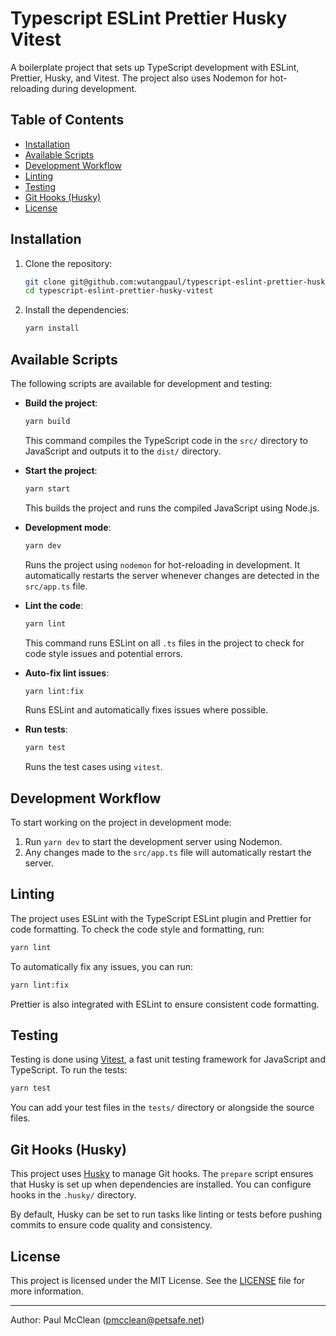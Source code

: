 # Typescript ESLint Prettier Husky Vitest

A boilerplate project that sets up TypeScript development with ESLint, Prettier, Husky, and Vitest. The project also uses Nodemon for hot-reloading during development.

## Table of Contents

- [Installation](#installation)
- [Available Scripts](#available-scripts)
- [Development Workflow](#development-workflow)
- [Linting](#linting)
- [Testing](#testing)
- [Git Hooks (Husky)](#git-hooks-husky)
- [License](#license)

## Installation

1. Clone the repository:

   ```bash
   git clone git@github.com:wutangpaul/typescript-eslint-prettier-husky-vitest.git
   cd typescript-eslint-prettier-husky-vitest
   ```

2. Install the dependencies:

   ```bash
   yarn install
   ```

## Available Scripts

The following scripts are available for development and testing:

- **Build the project**:

  ```bash
  yarn build
  ```

  This command compiles the TypeScript code in the `src/` directory to JavaScript and outputs it to the `dist/` directory.

- **Start the project**:

  ```bash
  yarn start
  ```

  This builds the project and runs the compiled JavaScript using Node.js.

- **Development mode**:

  ```bash
  yarn dev
  ```

  Runs the project using `nodemon` for hot-reloading in development. It automatically restarts the server whenever changes are detected in the `src/app.ts` file.

- **Lint the code**:

  ```bash
  yarn lint
  ```

  This command runs ESLint on all `.ts` files in the project to check for code style issues and potential errors.

- **Auto-fix lint issues**:

  ```bash
  yarn lint:fix
  ```

  Runs ESLint and automatically fixes issues where possible.

- **Run tests**:

  ```bash
  yarn test
  ```

  Runs the test cases using `vitest`.

## Development Workflow

To start working on the project in development mode:

1. Run `yarn dev` to start the development server using Nodemon.
2. Any changes made to the `src/app.ts` file will automatically restart the server.

## Linting

The project uses ESLint with the TypeScript ESLint plugin and Prettier for code formatting. To check the code style and formatting, run:

```bash
yarn lint
```

To automatically fix any issues, you can run:

```bash
yarn lint:fix
```

Prettier is also integrated with ESLint to ensure consistent code formatting.

## Testing

Testing is done using [Vitest](https://vitest.dev/), a fast unit testing framework for JavaScript and TypeScript. To run the tests:

```bash
yarn test
```

You can add your test files in the `tests/` directory or alongside the source files.

## Git Hooks (Husky)

This project uses [Husky](https://typicode.github.io/husky/#/) to manage Git hooks. The `prepare` script ensures that Husky is set up when dependencies are installed. You can configure hooks in the `.husky/` directory.

By default, Husky can be set to run tasks like linting or tests before pushing commits to ensure code quality and consistency.

## License

This project is licensed under the MIT License. See the [LICENSE](./LICENSE) file for more information.

---

Author: Paul McClean (<pmcclean@petsafe.net>)
